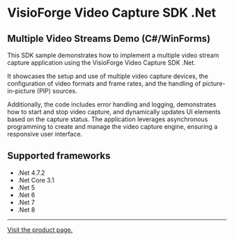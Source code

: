 ﻿# VisioForge Video Capture SDK .Net

## Multiple Video Streams Demo (C#/WinForms)

This SDK sample demonstrates how to implement a multiple video stream capture application using the VisioForge Video Capture SDK .Net.

It showcases the setup and use of multiple video capture devices, the configuration of video formats and frame rates, and the handling of picture-in-picture (PIP) sources.

Additionally, the code includes error handling and logging, demonstrates how to start and stop video capture, and dynamically updates UI elements based on the capture status. The application leverages asynchronous programming to create and manage the video capture engine, ensuring a responsive user interface.

## Supported frameworks

* .Net 4.7.2
* .Net Core 3.1
* .Net 5
* .Net 6
* .Net 7
* .Net 8

---

[Visit the product page.](https://www.visioforge.com/video-capture-sdk-net)
